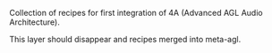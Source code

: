 Collection of recipes for first integration of 4A (Advanced AGL Audio Architecture).

This layer should disappear and recipes merged into meta-agl.
